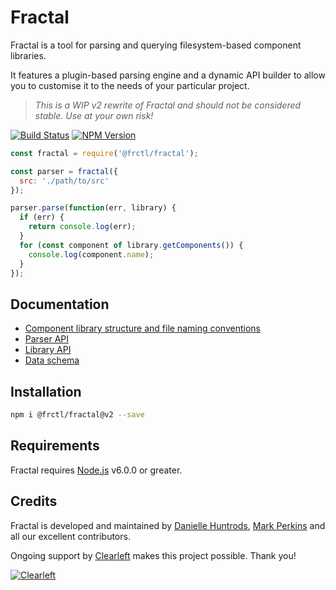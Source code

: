 # Fractal

Fractal is a tool for parsing and querying filesystem-based component libraries.

It features a plugin-based parsing engine and a dynamic API builder to allow you to customise it to the needs of your particular project.

> _This is a WIP v2 rewrite of Fractal and should not be considered stable. Use at your own risk!_

[![Build Status](https://img.shields.io/travis/frctl/fractal/v2.svg?style=flat-square)](https://travis-ci.org/frctl/fractal)
[![NPM Version](https://img.shields.io/npm/v/@frctl/fractal.svg?style=flat-square)](https://www.npmjs.com/package/@frctl/fractal)

```js
const fractal = require('@frctl/fractal');

const parser = fractal({
  src: './path/to/src'
});

parser.parse(function(err, library) {
  if (err) {
    return console.log(err);
  }
  for (const component of library.getComponents()) {
    console.log(component.name);
  }
});

```

<!-- ## v2 Key goals

* Simplify and clarify component library structure and naming conventions
* Provide support for multiple concurrent template/view languages
* Add a robust plugin/extension system to allow for deep customisation -->

## Documentation

* [Component library structure and file naming conventions](/docs/directory-structure.md)
* [Parser API](/docs/parser.md)
* [Library API](/docs/library.md)
* [Data schema](/docs/data.md)

## Installation

```bash
npm i @frctl/fractal@v2 --save
```

## Requirements

Fractal requires [Node.js](https://nodejs.org) v6.0.0 or greater.

## Credits

Fractal is developed and maintained by [Danielle Huntrods](http://github.com/dkhuntrods), [Mark Perkins](http://github.com/allmarkedup) and all our excellent contributors.

Ongoing support by [Clearleft](http://clearleft.com) makes this project possible. Thank you!

[![Clearleft](http://clearleft.com/assets/img/logo.png)](http://clearleft.com)
